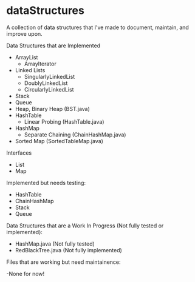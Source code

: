 # dataStructures
A collection of data structures that I've made to document, maintain, and improve upon.

Data Structures that are Implemented
- ArrayList
    - ArrayIterator
- Linked Lists
    - SingularlyLinkedList
    - DoublyLinkedList
    - CircularlyLinkedList
- Stack
- Queue
- Heap, Binary Heap (BST.java)
- HashTable
    - Linear Probing (HashTable.java)
- HashMap
    - Separate Chaining (ChainHashMap.java)
- Sorted Map (SortedTableMap.java)   

Interfaces 
- List
- Map

Implemented but needs testing:
- HashTable
- ChainHashMap
- Stack
- Queue

Data Structures that are a Work In Progress (Not fully tested or implemented):

- HashMap.java          (Not fully tested)
- RedBlackTree.java     (Not fully implemented)

Files that are working but need maintainence:

-None for now! 
